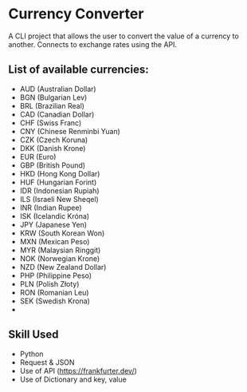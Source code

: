 # Currency Converter
A CLI project that allows the user to convert the value of a currency to another. Connects to exchange rates using the API. 

## List of available currencies:
- AUD (Australian Dollar)  
- BGN (Bulgarian Lev)  
- BRL (Brazilian Real)  
- CAD (Canadian Dollar)  
- CHF (Swiss Franc)  
- CNY (Chinese Renminbi Yuan)  
- CZK (Czech Koruna)  
- DKK (Danish Krone)  
- EUR (Euro)  
- GBP (British Pound)  
- HKD (Hong Kong Dollar)  
- HUF (Hungarian Forint)  
- IDR (Indonesian Rupiah)  
- ILS (Israeli New Sheqel)  
- INR (Indian Rupee)  
- ISK (Icelandic Króna)  
- JPY (Japanese Yen)  
- KRW (South Korean Won)  
- MXN (Mexican Peso)  
- MYR (Malaysian Ringgit)  
- NOK (Norwegian Krone)  
- NZD (New Zealand Dollar)  
- PHP (Philippine Peso)  
- PLN (Polish Złoty)  
- RON (Romanian Leu)  
- SEK (Swedish Krona)
- 
## Skill Used
- Python
- Request & JSON
- Use of API (https://frankfurter.dev/)
- Use of Dictionary and key, value
